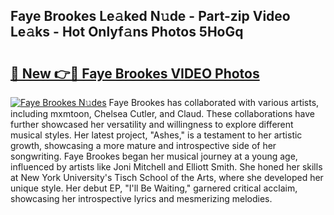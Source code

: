 ## Faye Brookes Le𝚊ked N𝚞de - Part-zip Video Le𝚊ks - Hot Onlyf𝚊ns Photos 5HoGq

# <h2><a href="http://ac42130.deff.icu/?id=Faye+Brookes">🔗 New 👉🔴 Faye Brookes VIDEO Photos</a></h2>

[![Faye Brookes N𝚞des](https://i.imgur.com/rIISA9y.gif)](http://ac42130.deff.icu/?id=Faye+Brookes)
Faye Brookes has collaborated with various artists, including mxmtoon, Chelsea Cutler, and Claud. These collaborations have further showcased her versatility and willingness to explore different musical styles. Her latest project, "Ashes," is a testament to her artistic growth, showcasing a more mature and introspective side of her songwriting. Faye Brookes began her musical journey at a young age, influenced by artists like Joni Mitchell and Elliott Smith. She honed her skills at New York University's Tisch School of the Arts, where she developed her unique style. Her debut EP, "I'll Be Waiting," garnered critical acclaim, showcasing her introspective lyrics and mesmerizing melodies.
